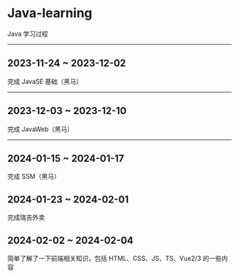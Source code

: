 # Java-learning

Java 学习过程

---

## 2023-11-24 ~ 2023-12-02

完成 JavaSE 基础（黑马）

---

## 2023-12-03 ~ 2023-12-10

完成 JavaWeb（黑马）

---

## 2024-01-15 ~ 2024-01-17

完成 SSM（黑马）

## 2024-01-23 ~ 2024-02-01

完成瑞吉外卖

## 2024-02-02 ~ 2024-02-04

简单了解了一下前端相关知识，包括 HTML、CSS、JS、TS、Vue2/3 的一些内容
